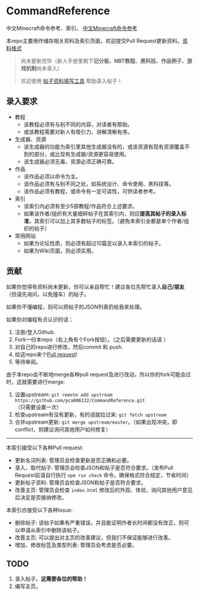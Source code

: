 # CommandReference
中文Minecraft命令参考、索引。 [中文Minecraft命令参考](https://commandtutorials.neocities.org)

本repo主要用作储存相关资料及索引页面，欢迎提交Pull Request更新资料。[资料格式](/format.md)

> 尚未更新完毕（新人手册里剩下**记分板、NBT教程、黑科技、作品例子、游戏机制**尚未录入）
>
> 欢迎使用 [帖子资料填写工具](https://pca006132.github.io/CommandReference/tool.html) 帮助录入帖子！

## 录入要求
* 教程
    * 该教程必须有与别不同的内容，对读者有帮助。
    * 或该教程需要对新人有吸引力、讲解清晰有序。
* 生成器、资源
    * 该生成器的功能为索引里其他生成器没有的，或该资源有现有资源覆盖不到的部分，或比现有生成器/资源更容易使用。
    * 该生成器必须无毒，资源必须正确可靠。
* 作品
    * 该作品必须以命令为主。
    * 该作品必须有与别不同之处，如系统设计、命令使用、黑科技等。
    * 该作品必须有教程，或命令有一定可读性，可供读者参考。
* 索引
    * 该索引内必须有至少5部教程/作品符合上述要求。
    * 如果该作者/组织有大量细碎帖子在其索引内，则应**提高其帖子的录入标准**，其索引可以加上其多数帖子的标签。（避免本索引全都是单个作者/组织的帖子）
* 常用网站
    * 如果为论坛性质，则必须有超过10篇足以录入本索引的帖子。
    * 如果为Wiki页面，则必须实用。

## 贡献
如果你觉得有资料尚未更新，你可以亲自帮忙！建议各位先帮忙录入**自己/朋友**（但请先询问，以免撞车）的帖子。

如果你不懂编程，则可以把帖子的JSON列表扔给我来处理。

如果你对编程有点认识的话：

1. 注册/登入Github.
2. Fork一份本repo（右上角有个Fork按钮）。（之后需要更新的话请 ）
3. 对自己的repo进行修改，然后commit 和 push.
4. 给这repo来个[Pull request](https://github.com/geeeeeeeeek/git-recipes/wiki/3.3-%E5%88%9B%E5%BB%BA-Pull-Request#mary%E5%88%9B%E5%BB%BA%E4%BA%86%E4%B8%80%E4%B8%AApull-request)!
5. 等待审阅。

由于本repo会不断地merge各种pull request及进行改动，所以你的fork可能会过时，这就需要进行merge:
1. 设置upstream: `git remote add upstream https://github.com/pca006132/CommandReference.git` （只需要设置一次）
2. 检查upstream有没有更新，有的话就拉过来: `git fetch upstream`
3. 合并upstream更新: `git merge upstream/master`。（如果出现冲突，即conflict，则建议询问其他用户如何修复）

--------

本索引接受以下各种Pull request:

* 更新名词列表: 管理员会检查更新是否正确和必要。
* 录入、取代帖子: 管理员会检查JSON和帖子是否符合要求。（发布Pull Request前请自行执行 `npm run check` 命令，确保格式符合规定，节省时间）
* 更新帖子资料: 管理员会检查JSON和帖子是否符合要求。
* 改善主页: 管理员会检查 `index.html` 修改后的外观、体验，询问其他用户意见后决定是否接纳修改。

本索引亦接受以下各种Issue:

* 删除帖子: 该帖子如果有严重错误，并且能证明作者长时间都没有改正，则可以申请从索引中删除该帖子。
* 改善主页: 可以提出对主页的改善建议，但我们不保证能够进行改善。
* 增加、修改标签及类型列表: 管理员会考虑是否必要。

## TODO

1. 录入帖子。**这需要各位的帮助！**
2. 编写主页。